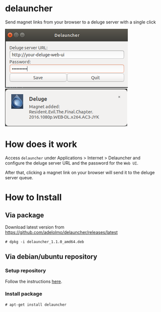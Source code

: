# delauncher
Send magnet links from your browser to a deluge server with a single click

![screenshot](screenshot.png)
![notification](notification.png)

# How does it work

Access `delauncher` under Applications > Internet > Delauncher and configure the deluge server URL and the password for the `Web UI`.

After that, clicking a magnet link on your browser will send it to the deluge server queue.

# How to Install

## Via package

Download latest version from https://github.com/adelolmo/delauncher/releases/latest

```
# dpkg -i delauncher_1.1.0_amd64.deb
```

## Via debian/ubuntu repository

### Setup repository

Follow the instructions [here](https://adelolmo.github.io).

### Install package
```
# apt-get install delauncher
```